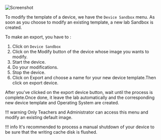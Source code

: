 
![Screenshot](/images/Administrator/Sandbox.png)


To modify the template of a device, we have the `Device Sandbox` menu. As soon as you choose to modify an existing template, a new lab Sandbox is created.

To make an export, you have to :

1. Click on `Device Sandbox`
2. Click on the Modify button of the device whose image you wants to modify.
3. Start the device.
4. Do your modifications.
5. Stop the device.
6. Click on Export and choose a name for your new device template.Then click on export device.

After you've clicked on the export device button, wait until the process is complete.Once done, it leave the lab automatically and the corresponding new device template and Operating System are created. 

!!! warning
    Only Teachers and Administrator can access this menu and modify an existing default image.

!!! info
    It's recommended to process a manual shutdown of your device to be sure that the writing cache disk is flushed.




